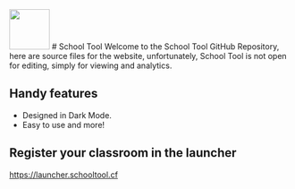 <img style="height: 4.5rem; width: auto;" src="https://schooltool.io/assets/img/logo.webp?h=0722d3247654ad6b5121ce1ebd28d5fc" />
# School Tool
Welcome to the School Tool GitHub Repository, here are source files for the website, unfortunately, School Tool is not open for editing, simply for viewing and analytics.

## Handy features
- Designed in Dark Mode.
- Easy to use and more!

## Register your classroom in the launcher
https://launcher.schooltool.cf
